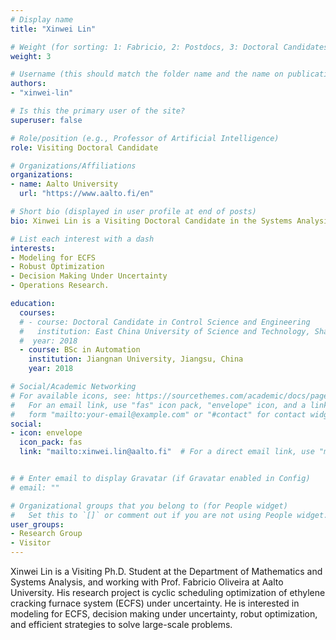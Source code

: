 ```yaml
---
# Display name
title: "Xinwei Lin"

# Weight (for sorting: 1: Fabricio, 2: Postdocs, 3: Doctoral Candidates, 4: Research Assistants)
weight: 3

# Username (this should match the folder name and the name on publications)
authors:
- "xinwei-lin"

# Is this the primary user of the site?
superuser: false

# Role/position (e.g., Professor of Artificial Intelligence)
role: Visiting Doctoral Candidate

# Organizations/Affiliations
organizations:
- name: Aalto University
  url: "https://www.aalto.fi/en"

# Short bio (displayed in user profile at end of posts)
bio: Xinwei Lin is a Visiting Doctoral Candidate in the Systems Analysis Laboratory in Aalto University.

# List each interest with a dash
interests:
- Modeling for ECFS
- Robust Optimization
- Decision Making Under Uncertainty
- Operations Research. 

education:
  courses:
  # - course: Doctoral Candidate in Control Science and Engineering
  #   institution: East China University of Science and Technology, Shanghai, China
  #  year: 2018
  - course: BSc in Automation
    institution: Jiangnan University, Jiangsu, China
    year: 2018

# Social/Academic Networking
# For available icons, see: https://sourcethemes.com/academic/docs/page-builder/#icons
#   For an email link, use "fas" icon pack, "envelope" icon, and a link in the
#   form "mailto:your-email@example.com" or "#contact" for contact widget.
social:
- icon: envelope
  icon_pack: fas
  link: "mailto:xinwei.lin@aalto.fi"  # For a direct email link, use "mailto:test@example.org".


# # Enter email to display Gravatar (if Gravatar enabled in Config)
# email: ""

# Organizational groups that you belong to (for People widget)
#   Set this to `[]` or comment out if you are not using People widget.
user_groups:
- Research Group
- Visitor
---
```


Xinwei Lin is a Visiting Ph.D. Student at the Department of Mathematics and Systems Analysis, and working with Prof. Fabricio Oliveira at Aalto University. His research project is cyclic scheduling optimization of ethylene cracking furnace system (ECFS) under uncertainty. He is interested in modeling for ECFS, decision making under uncertainty, robut optimization, and efficient strategies to solve large-scale problems.




